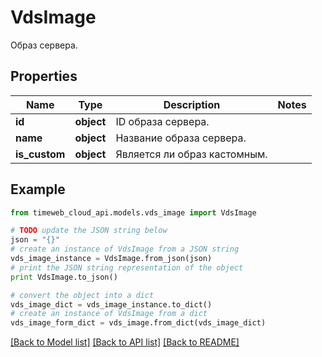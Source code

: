 # VdsImage

Образ сервера.

## Properties
Name | Type | Description | Notes
------------ | ------------- | ------------- | -------------
**id** | **object** | ID образа сервера. | 
**name** | **object** | Название образа сервера. | 
**is_custom** | **object** | Является ли образ кастомным. | 

## Example

```python
from timeweb_cloud_api.models.vds_image import VdsImage

# TODO update the JSON string below
json = "{}"
# create an instance of VdsImage from a JSON string
vds_image_instance = VdsImage.from_json(json)
# print the JSON string representation of the object
print VdsImage.to_json()

# convert the object into a dict
vds_image_dict = vds_image_instance.to_dict()
# create an instance of VdsImage from a dict
vds_image_form_dict = vds_image.from_dict(vds_image_dict)
```
[[Back to Model list]](../README.md#documentation-for-models) [[Back to API list]](../README.md#documentation-for-api-endpoints) [[Back to README]](../README.md)


